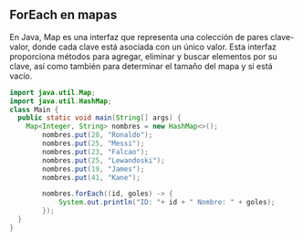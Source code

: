 ## ForEach en mapas
En Java, Map es una interfaz que representa una colección de pares clave-valor, donde cada clave está asociada con un único valor. Esta interfaz proporciona métodos para agregar, eliminar y buscar elementos por su clave, así como también para determinar el tamaño del mapa y si está vacío.
```java
import java.util.Map;
import java.util.HashMap;
class Main {
  public static void main(String[] args) {
    Map<Integer, String> nombres = new HashMap<>();
        nombres.put(28, "Ronaldo");
        nombres.put(25, "Messi");
        nombres.put(23, "Falcao");
        nombres.put(25, "Lewandoski");
        nombres.put(19, "James");
        nombres.put(41, "Kane");

        nombres.forEach((id, goles) -> {
            System.out.println("ID: "+ id + " Nombre: " + goles);
        });
  }
}
```
